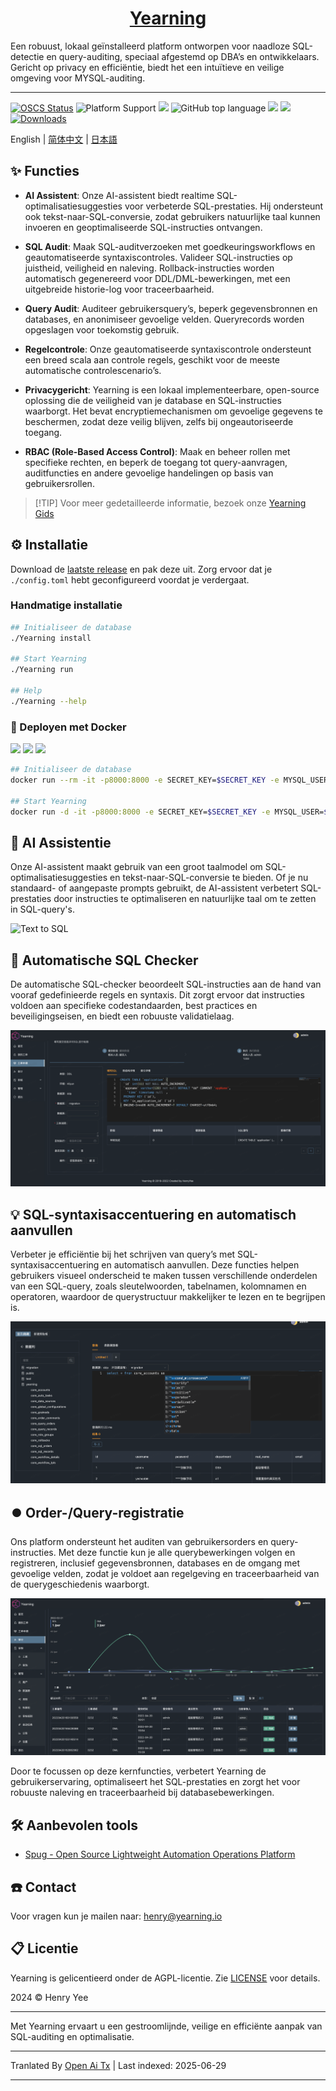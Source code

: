 <div align="center">

<h1 style="border-bottom: none">
    <b><a href="https://next.yearning.io">Yearning</a></b><br />
</h1>
</div>

Een robuust, lokaal geïnstalleerd platform ontworpen voor naadloze SQL-detectie en query-auditing, speciaal afgestemd op DBA’s en ontwikkelaars. Gericht op privacy en efficiëntie, biedt het een intuïtieve en veilige omgeving voor MYSQL-auditing.

---
[![OSCS Status](https://www.oscs1024.com/platform/badge/cookieY/Yearning.svg?size=small)](https://www.murphysec.com/dr/nDuoncnUbuFMdrZsh7)
![Platform Support](https://img.shields.io/badge/-x86_x64%20ARM%20Supports%20%E2%86%92-rgb(84,56,255)?style=flat-square&logoColor=white&logo=linux)
[![][github-license-shield]][github-license-link]
![GitHub top language](https://img.shields.io/github/languages/top/cookieY/Yearning?color=369eff&label=golang&labelColor=black&logo=golang&logoColor=white&style=flat-square)
[![][github-forks-shield]][github-forks-link]
[![][github-stars-shield]][github-stars-link]
[![Downloads](https://img.shields.io/github/downloads/cookieY/Yearning/total?labelColor=black&logo=download&logoColor=white&style=flat-square)](https://github.com/cookieY/Yearning/releases/latest)

English | [简体中文](https://raw.githubusercontent.com/cookieY/Yearning/next/README.zh-CN.md) | [日本語](https://raw.githubusercontent.com/cookieY/Yearning/next/README.ja-JP.md)

## ✨ Functies

- **AI Assistent**: Onze AI-assistent biedt realtime SQL-optimalisatiesuggesties voor verbeterde SQL-prestaties. Hij ondersteunt ook tekst-naar-SQL-conversie, zodat gebruikers natuurlijke taal kunnen invoeren en geoptimaliseerde SQL-instructies ontvangen.
  
- **SQL Audit**: Maak SQL-auditverzoeken met goedkeuringsworkflows en geautomatiseerde syntaxiscontroles. Valideer SQL-instructies op juistheid, veiligheid en naleving. Rollback-instructies worden automatisch gegenereerd voor DDL/DML-bewerkingen, met een uitgebreide historie-log voor traceerbaarheid.

- **Query Audit**: Auditeer gebruikersquery’s, beperk gegevensbronnen en databases, en anonimiseer gevoelige velden. Queryrecords worden opgeslagen voor toekomstig gebruik.

- **Regelcontrole**: Onze geautomatiseerde syntaxiscontrole ondersteunt een breed scala aan controle regels, geschikt voor de meeste automatische controlescenario’s.

- **Privacygericht**: Yearning is een lokaal implementeerbare, open-source oplossing die de veiligheid van je database en SQL-instructies waarborgt. Het bevat encryptiemechanismen om gevoelige gegevens te beschermen, zodat deze veilig blijven, zelfs bij ongeautoriseerde toegang.

- **RBAC (Role-Based Access Control)**: Maak en beheer rollen met specifieke rechten, en beperk de toegang tot query-aanvragen, auditfuncties en andere gevoelige handelingen op basis van gebruikersrollen.

> \[!TIP]
> Voor meer gedetailleerde informatie, bezoek onze [Yearning Gids](https://next.yearning.io)


## ⚙️ Installatie

Download de [laatste release](https://github.com/cookieY/Yearning/releases/latest) en pak deze uit. Zorg ervoor dat je `./config.toml` hebt geconfigureerd voordat je verdergaat.

### Handmatige installatie

```bash
## Initialiseer de database
./Yearning install

## Start Yearning
./Yearning run

## Help
./Yearning --help
```

### 🚀 Deployen met Docker
[![][docker-release-shield]][docker-release-link]
[![][docker-size-shield]][docker-size-link]
[![][docker-pulls-shield]][docker-pulls-link]
```bash
## Initialiseer de database
docker run --rm -it -p8000:8000 -e SECRET_KEY=$SECRET_KEY -e MYSQL_USER=$MYSQL_USER -e MYSQL_ADDR=$MYSQL_ADDR -e MYSQL_PASSWORD=$MYSQL_PASSWORD -e MYSQL_DB=$Yearning_DB -e Y_LANG=zh_CN yeelabs/yearning "/opt/Yearning install"

## Start Yearning
docker run -d -it -p8000:8000 -e SECRET_KEY=$SECRET_KEY -e MYSQL_USER=$MYSQL_USER -e MYSQL_ADDR=$MYSQL_ADDR -e MYSQL_PASSWORD=$MYSQL_PASSWORD -e MYSQL_DB=$Yearning_DB -e Y_LANG=zh_CN yeelabs/yearning
```
## 🤖 AI Assistentie

Onze AI-assistent maakt gebruik van een groot taalmodel om SQL-optimalisatiesuggesties en tekst-naar-SQL-conversie te bieden. Of je nu standaard- of aangepaste prompts gebruikt, de AI-assistent verbetert SQL-prestaties door instructies te optimaliseren en natuurlijke taal om te zetten in SQL-query's.

![Text to SQL](https://raw.githubusercontent.com/cookieY/Yearning/next/img/text2sql.jpg)

## 🔖 Automatische SQL Checker

De automatische SQL-checker beoordeelt SQL-instructies aan de hand van vooraf gedefinieerde regels en syntaxis. Dit zorgt ervoor dat instructies voldoen aan specifieke codestandaarden, best practices en beveiligingseisen, en biedt een robuuste validatielaag.

![SQL Audit](https://raw.githubusercontent.com/cookieY/Yearning/next/img/audit.png)

## 💡 SQL-syntaxisaccentuering en automatisch aanvullen

Verbeter je efficiëntie bij het schrijven van query’s met SQL-syntaxisaccentuering en automatisch aanvullen. Deze functies helpen gebruikers visueel onderscheid te maken tussen verschillende onderdelen van een SQL-query, zoals sleutelwoorden, tabelnamen, kolomnamen en operatoren, waardoor de querystructuur makkelijker te lezen en te begrijpen is.

![SQL Query](https://raw.githubusercontent.com/cookieY/Yearning/next/img/query.png)

## ⏺️ Order-/Query-registratie

Ons platform ondersteunt het auditen van gebruikersorders en query-instructies. Met deze functie kun je alle querybewerkingen volgen en registreren, inclusief gegevensbronnen, databases en de omgang met gevoelige velden, zodat je voldoet aan regelgeving en traceerbaarheid van de querygeschiedenis waarborgt.

![Order/Query Record](https://raw.githubusercontent.com/cookieY/Yearning/next/img/record.png)

Door te focussen op deze kernfuncties, verbetert Yearning de gebruikerservaring, optimaliseert het SQL-prestaties en zorgt het voor robuuste naleving en traceerbaarheid bij databasebewerkingen.

## 🛠️ Aanbevolen tools

- [Spug - Open Source Lightweight Automation Operations Platform](https://github.com/openspug/spug)

## ☎️ Contact

Voor vragen kun je mailen naar: henry@yearning.io
## 📋 Licentie

Yearning is gelicentieerd onder de AGPL-licentie. Zie [LICENSE](LICENSE) voor details.

2024 © Henry Yee

---

Met Yearning ervaart u een gestroomlijnde, veilige en efficiënte aanpak van SQL-auditing en optimalisatie.


[docker-pulls-link]: https://hub.docker.com/r/yeelabs/yearning
[docker-pulls-shield]: https://img.shields.io/docker/pulls/yeelabs/yearning?color=45cc11&labelColor=black&style=flat-square
[docker-release-link]: https://hub.docker.com/r/yeelabs/yearning
[docker-release-shield]: https://img.shields.io/docker/v/yeelabs/yearning?color=369eff&label=docker&labelColor=black&logo=docker&logoColor=white&style=flat-square
[docker-size-link]: https://hub.docker.com/r/yeelabs/yearning
[docker-size-shield]: https://img.shields.io/docker/image-size/yeelabs/yearning?color=369eff&labelColor=black&style=flat-square
[github-forks-shield]: https://img.shields.io/github/forks/cookieY/Yearning?color=8ae8ff&labelColor=black&style=flat-square
[github-forks-link]: https://github.com/cookieY/Yearning/network/members
[github-stars-link]: https://github.com/cookieY/Yearning/network/stargazers
[github-stars-shield]: https://img.shields.io/github/stars/cookieY/Yearning?color=ffcb47&labelColor=black&style=flat-square
[github-license-link]: https://github.com/cookieY/Yearning/blob/main/LICENSE
[github-license-shield]: https://img.shields.io/badge/AGPL%203.0-white?labelColor=black&style=flat-square


---


Tranlated By [Open Ai Tx](https://github.com/OpenAiTx/OpenAiTx) | Last indexed: 2025-06-29


---